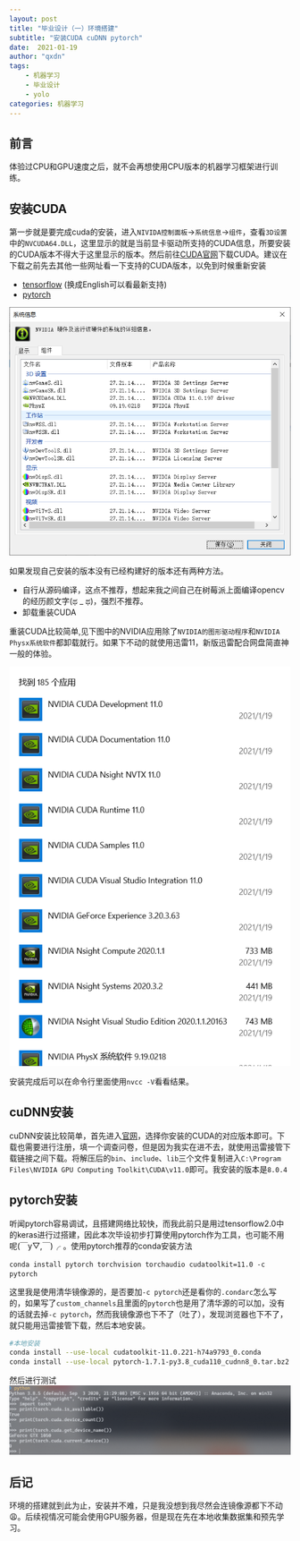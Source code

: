 ```yaml
---
layout: post
title: "毕业设计（一）环境搭建"
subtitle: "安装CUDA cuDNN pytorch"
date:  2021-01-19
author: "qxdn"
tags:
    - 机器学习
    - 毕业设计
    - yolo
categories: 机器学习
---
```



## 前言
体验过CPU和GPU速度之后，就不会再想使用CPU版本的机器学习框架进行训练。

## 安装CUDA
第一步就是要完成cuda的安装，进入`NIVIDA控制面板`->`系统信息`->`组件`，查看`3D设置`中的`NVCUDA64.DLL`，这里显示的就是当前显卡驱动所支持的CUDA信息，所要安装的CUDA版本不得大于这里显示的版本。然后前往[CUDA官网](https://developer.nvidia.com/zh-cn/cuda-downloads)下载CUDA。建议在下载之前先去其他一些网址看一下支持的CUDA版本，以免到时候重新安装

- [tensorflow](https://tensorflow.google.cn/install/source_windows) (换成English可以看最新支持)
- [pytorch](https://pytorch.org/get-started/locally/)

![GPU信息](/images/GraduationProject/GPUInfo.png)

如果发现自己安装的版本没有已经构建好的版本还有两种方法。
- 自行从源码编译，这点不推荐，想起来我之间自己在树莓派上面编译opencv的经历颜文字(ಥ _ ಥ)，强烈不推荐。
- 卸载重装CUDA

重装CUDA比较简单,见下图中的NVIDIA应用除了`NVIDIA的图形驱动程序`和`NVIDIA Physx系统软件`都卸载就行。如果下不动的就使用迅雷11，新版迅雷配合网盘简直神一般的体验。

![GPU信息](/images/GraduationProject/uninstall.png)


安装完成后可以在命令行里面使用`nvcc -V`看看结果。

## cuDNN安装
cuDNN安装比较简单，首先进入[官网](https://developer.nvidia.com/rdp/cudnn-archive)，选择你安装的CUDA的对应版本即可。下载也需要进行注册，填一个调查问卷，但是因为我实在进不去，就使用迅雷接管下载链接之间下载。将解压后的`bin`、`include`、`lib`三个文件复制进入`C:\Program Files\NVIDIA GPU Computing Toolkit\CUDA\v11.0`即可。我安装的版本是`8.0.4`


## pytorch安装
听闻pytorch容易调试，且搭建网络比较快，而我此前只是用过tensorflow2.0中的keras进行过搭建，因此本次毕设初步打算使用pytorch作为工具，也可能不用呢(￣y▽,￣)╭ 。使用pytorch推荐的conda安装方法

`conda install pytorch torchvision torchaudio cudatoolkit=11.0 -c pytorch`

这里我是使用清华镜像源的，是否要加`-c pytorch`还是看你的`.condarc`怎么写的，如果写了`custom_channels`且里面的`pytorch`也是用了清华源的可以加，没有的话就去掉`-c pytorch`，然而我镜像源也下不了（吐了），发现浏览器也下不了，就只能用迅雷接管下载，然后本地安装。
```bash
#本地安装
conda install --use-local cudatoolkit-11.0.221-h74a9793_0.conda
conda install --use-local pytorch-1.7.1-py3.8_cuda110_cudnn8_0.tar.bz2
```
然后进行测试
![verify](/images/GraduationProject/verify.png)

## 后记
环境的搭建就到此为止，安装并不难，只是我没想到我尽然会连镜像源都下不动😩。后续视情况可能会使用GPU服务器，但是现在先在本地收集数据集和预先学习。
